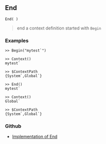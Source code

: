 ## End 

```
End( )
```

> end a context definition started with `Begin`

### Examples

``` 
>> Begin("mytest`") 

>> Context()
mytest`

>> $ContextPath
{System`,Global`} 

>> End()
mytest`

>> Context()
Global`

>> $ContextPath
{System`,Global`}

```

### Github

* [Implementation of End](https://github.com/axkr/symja_android_library/blob/master/symja_android_library/matheclipse-core/src/main/java/org/matheclipse/core/builtin/FileFunctions.java#L424) 

